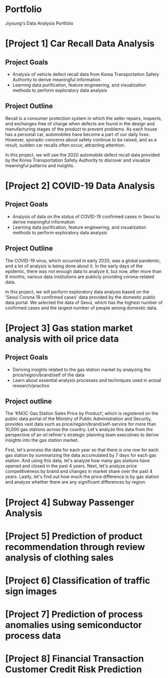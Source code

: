 # Portfolio
Jiyoung's Data Analysis Portfolio

# [Project 1] Car Recall Data Analysis
## Project Goals
- Analysis of vehicle defect recall data from Korea Transportation Safety Authority to derive meaningful information
- Learning data purification, feature engineering, and visualization methods to perform exploratory data analysis
## Project Outline 
Recall is a consumer protection system in which the seller repairs, inspects, and exchanges free of charge when defects are found in the design and manufacturing stages of the product to prevent problems. As each house has a personal car, automobiles have become a part of our daily lives. However, sporadic concerns about safety continue to be raised, and as a result, sudden car recalls often occur, attracting attention.

In this project, we will use the 2020 automobile defect recall data provided by the Korea Transportation Safety Authority to discover and visualize meaningful patterns and insights.

# [Project 2] COVID-19 Data Analysis
## Project Goals
- Analysis of data on the status of COVID-19 confirmed cases in Seoul to derive meaningful information
- Learning data purification, feature engineering, and visualization methods to perform exploratory data analysis
## Project Outline
The COVID-19 virus, which occurred in early 2020, was a global pandemic, and a lot of analysis is being done about it. In the early days of the epidemic, there was not enough data to analyze it, but now, after more than 6 months, various data institutions are publicly providing corona-related data.

In this project, we will perform exploratory data analysis based on the 'Seoul Corona 19 confirmed cases' data provided by the domestic public data portal. We selected the data of Seoul, which has the highest number of confirmed cases and the largest number of people among domestic data.

# [Project 3] Gas station market analysis with oil price data
## Project Goals
- Deriving insights related to the gas station market by analyzing the price/region/brand/self of the <Korea National Oil Corporation gas station sales price by product> data
- Learn about essential analysis processes and techniques used in actual research/practice
## Project outline
The ‘KNOC Gas Station Sales Price by Product’, which is registered on the public data portal of the Ministry of Public Administration and Security, provides vast data such as price/region/brand/self-service for more than 10,000 gas stations across the country. Let's analyze this data from the perspective of an oil refiner's strategic planning team executives to derive insights into the gas station market.

First, let's process the data for each year so that there is one row for each gas station by summarizing the data accumulated by 7 days for each gas station. And using this data, let's analyze how many gas stations have opened and closed in the past 4 years. Next, let's analyze price competitiveness by brand and changes in market share over the past 4 years. Lastly, let's find out how much the price difference is by gas station and analyze whether there are any significant differences by region.
  
# [Project 4] Subway Passenger Analysis

# [Project 5] Prediction of product recommendation through review analysis of clothing sales

# [Project 6] Classification of traffic sign images

# [Project 7] Prediction of process anomalies using semiconductor process data

# [Project 8] Financial Transaction Customer Credit Risk Prediction
